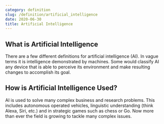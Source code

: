```yaml
---
category: definition
slug: /definition/artificial_intelligence
date: 2020-06-30
title: Artificial Intelligence
---
```

## What is Artificial Intelligence

There are a few different definitions for artificial intelligence (AI). In vague terms it is intelligence demonstrated by machines. Some would classify AI any device that is able to perceive its environment and make resulting changes to accomplish its goal. 

## How is Artificial Intelligence Used?

AI is used to solve many complex business and research problems. This includes autonomous operated vehicles, linguistic understanding (think Alexa, Siri, etc.) and in strategic games such as chess or Go. Now more than ever the field is growing to tackle many complex issues.